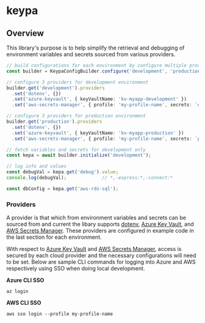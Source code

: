 # keypa

## Overview

This library's purpose is to help simplify the retrieval and debugging of environment variables and secrets sourced from various providers.

```typescript
// build configurations for each environment by configure multiple providers
const builder = KeypaConfigBuilder.configure('development', 'production');

// configure 3 providers for development environment
builder.get('development').providers
  .set('dotenv', {})
  .set('azure-keyvault', { keyVaultName: 'kv-myapp-development' })
  .set('aws-secrets-manager', { profile: 'my-profile-name', secrets: `development/keypa/config` })

// configure 3 providers for production environment
builder.get('production').providers
  .set('dotenv', {})
  .set('azure-keyvault', { keyVaultName: 'kv-myapp-production' })
  .set('aws-secrets-manager', { profile: 'my-profile-name', secrets: `production/keypa/config` })

// fetch variables and secrets for development only
const kepa = await builder.initialize('development');

// log info and values
const debugVal = kepa.get('debug').value;
console.log(debugVal);             // *,-express:*,-connect:*

const dbConfig = kepa.get('aws-rds-sql');

```

### Providers

A provider is that which from environment variables and secrets can be sourced from and current the libary supports [dotenv](https://github.com/motdotla/dotenv), [Azure Key Vault](https://learn.microsoft.com/en-us/azure/key-vault/), and [AWS Secrets Manager](https://docs.aws.amazon.com/secretsmanager/).  These providers are configured in example code in the last section for each environment.

With respect to [Azure Key Vault](https://learn.microsoft.com/en-us/azure/key-vault/) and [AWS Secrets Manager](https://docs.aws.amazon.com/secretsmanager/), access is secured by each cloud provider and the necessary configurations will need to be set.  Below are sample CLI commands for logging into Azure and AWS respectively using SSO when doing local development.

**Azure CLI SSO**

```
az login
```

**AWS CLI SSO**

```
aws sso login --profile my-profile-name
```
